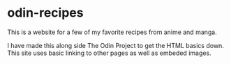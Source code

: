 # odin-recipes

This is a website for a few of my favorite recipes from anime and manga.

I have made this along side The Odin Project to get the HTML basics down. This site uses basic linking to other pages as well as embeded images.